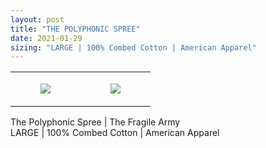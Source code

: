 ```yaml
---
layout: post
title: "THE POLYPHONIC SPREE"
date: 2021-01-29
sizing: "LARGE | 100% Combed Cotton | American Apparel"
---
```




<table style="width:100%;"><tr><td style="vertical-align:top;">
      <figure class="tmblr-full" data-orig-height="2048" data-orig-width="1365" data-orig-src="https://concertshirts.netlify.app/shirts/0534/0534-01.jpg"><img src="https://64.media.tumblr.com/4f2d270fcbe0e20c2e40a82dd1be7c7b/e0d94e9d7f3242c7-d2/s540x810/8a85135e040167485391a5a8fda2c989cc7eb51f.jpg" data-orig-height="2048" data-orig-width="1365" data-orig-src="https://concertshirts.netlify.app/shirts/0534/0534-01.jpg"/></figure></td>
    <td style="vertical-align:top;">
      <figure class="tmblr-full" data-orig-height="2048" data-orig-width="1365" data-orig-src="https://concertshirts.netlify.app/shirts/0534/0534-02.jpg"><img src="https://64.media.tumblr.com/671d0dade795de7c9d51c097ea8139fe/e0d94e9d7f3242c7-ab/s540x810/f905a3184c6e71e9854d706b4dd78a010845974d.jpg" data-orig-height="2048" data-orig-width="1365" data-orig-src="https://concertshirts.netlify.app/shirts/0534/0534-02.jpg"/></figure></td>
  </tr></table><p>
  The Polyphonic Spree | The Fragile Army<br/>LARGE | 100% Combed Cotton | American Apparel
</p>
